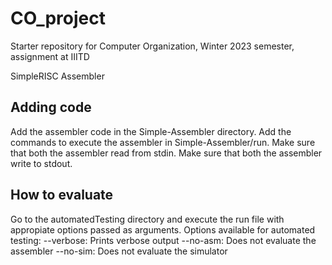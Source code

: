 # CO_project

Starter repository for Computer Organization, Winter 2023 semester, assignment at IIITD

SimpleRISC Assembler 

<h2>Adding code</h2>

Add the assembler code in the Simple-Assembler directory. Add the commands to execute the assembler in Simple-Assembler/run.
Make sure that both the assembler read from stdin.
Make sure that both the assembler write to stdout.

<h2>How to evaluate</h2>

Go to the automatedTesting directory and execute the run file with appropiate options passed as arguments.
Options available for automated testing:
    --verbose: Prints verbose output
    --no-asm: Does not evaluate the assembler
    --no-sim: Does not evaluate the simulator

